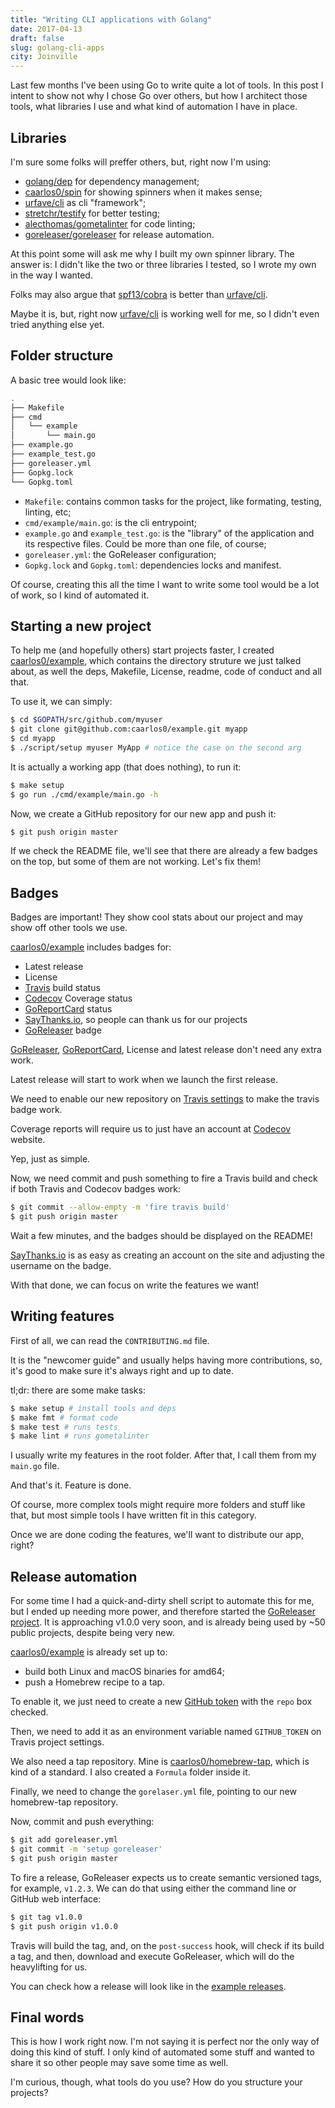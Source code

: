 ```yaml
---
title: "Writing CLI applications with Golang"
date: 2017-04-13
draft: false
slug: golang-cli-apps
city: Joinville
---
```


Last few months I've been using Go to write quite a lot of tools. In this post I intent to show not why I chose Go over others, but how I architect those tools, what libraries I use and what kind of automation I have in place.

## Libraries

I'm sure some folks will preffer others, but, right now I'm using:

- [golang/dep](https://github.com/golang/dep) for dependency management;
- [caarlos0/spin](https://github.com/caarlos0/spin) for showing spinners when it makes sense;
- [urfave/cli](https://github.com/urfave/cli) as cli "framework";
- [stretchr/testify](https://github.com/stretchr/testify) for better testing;
- [alecthomas/gometalinter](https://github.com/alecthomas/gometalinter) for code linting;
- [goreleaser/goreleaser](https://github.com/goreleaser/goreleaser) for release automation.

At this point some will ask me why I built my own spinner library. The answer is: I didn't like the two or three libraries I tested, so I wrote my own in the way I wanted.

Folks may also argue that [spf13/cobra](https://github.com/spf13/cobra) is better than [urfave/cli](https://github.com/urfave/cli). 

Maybe it is, but, right now [urfave/cli](https://github.com/urfave/cli) is working well for me, so I didn't even tried anything else yet.

## Folder structure

A basic tree would look like:

```sh
.
├── Makefile
├── cmd
│   └── example
│       └── main.go
├── example.go
├── example_test.go
├── goreleaser.yml
├── Gopkg.lock
└── Gopkg.toml
```
- `Makefile`: contains common tasks for the project, like formating, testing, linting, etc;
- `cmd/example/main.go`: is the cli entrypoint;
- `example.go` and `example_test.go`: is the "library" of the application and its respective files. Could be more than one file, of course;
- `goreleaser.yml`: the GoReleaser configuration;
- `Gopkg.lock` and `Gopkg.toml`: dependencies locks and manifest.

Of course, creating this all the time I want to write some tool would be a lot of work, so I kind of automated it.

## Starting a new project

To help me (and hopefully others) start projects faster, I created [caarlos0/example](https://github.com/caarlos0/example), which contains the directory struture we just talked about, as well the deps, Makefile, License, readme, code of conduct and all that.

To use it, we can simply:

```sh
$ cd $GOPATH/src/github.com/myuser
$ git clone git@github.com:caarlos0/example.git myapp
$ cd myapp
$ ./script/setup myuser MyApp # notice the case on the second arg
```

It is actually a working app (that does nothing), to run it:

```sh
$ make setup
$ go run ./cmd/example/main.go -h
```

Now, we create a GitHub repository for our new app and push it:

```sh
$ git push origin master
```

If we check the README file, we'll see that there are already a few badges on the top, but some of them are not working. Let's fix them!

## Badges

Badges are important! They show cool stats about our project and may show off other tools we use.

[caarlos0/example](https://github.com/caarlos0/example) includes badges for:

- Latest release
- License
- [Travis](http://travis-ci.org/) build status
- [Codecov](https://codecov.io/) Coverage status
- [GoReportCard](https://goreportcard.com/) status
- [SayThanks.io](https://saythanks.io/), so people can thank us for our projects
- [GoReleaser](https://github.com/goreleaser/goreleaser) badge

[GoReleaser](https://github.com/goreleaser/goreleaser), [GoReportCard](https://goreportcard.com/), License and latest release don't need any extra work. 

Latest release will start to work when we launch the first release.

We need to enable our new repository on [Travis settings](https://travis-ci.org/profile/) to make the travis badge work.

Coverage reports will require us to just have an account at [Codecov](https://codecov.io/) website. 

Yep, just as simple.

Now, we need commit and push something to fire a Travis build and check if both Travis and Codecov badges work:

```sh
$ git commit --allow-empty -m 'fire travis build'
$ git push origin master
```

Wait a few minutes, and the badges should be displayed on the README!

[SayThanks.io](https://saythanks.io/) is as easy as creating an account on the site and adjusting the username on the badge.

With that done, we can focus on write the features we want!

## Writing features

First of all, we can read the `CONTRIBUTING.md` file.

It is the "newcomer guide" and usually helps having more contributions, so, it's good to make sure it's always right and up to date.

tl;dr: there are some make tasks:

```sh
$ make setup # install tools and deps
$ make fmt # format code
$ make test # runs tests
$ make lint # runs gometalinter
```

I usually write my features in the root folder. After that, I call them from my `main.go` file.

And that's it. Feature is done.

Of course, more complex tools might require more folders and stuff like that, but most simple tools I have written fit in this category.

Once we are done coding the features, we'll want to distribute our app, right?

## Release automation

For some time I had a quick-and-dirty shell script to automate this for me, but I ended up needing more power, and therefore started the
[GoReleaser project](https://github.com/goreleaser/goreleaser). It is approaching v1.0.0 very soon, and is already being used by ~50 public projects, despite being very new.

[caarlos0/example](https://github.com/caarlos0/example) is already set up to:

- build both Linux and macOS binaries for amd64;
- push a Homebrew recipe to a tap.

To enable it, we just need to create a new [GitHub token](https://github.com/settings/tokens/new) with the `repo` box checked.

Then, we need to add it as an environment variable named `GITHUB_TOKEN` on Travis project settings.

We also need a tap repository. Mine is [caarlos0/homebrew-tap](https://github.com/caarlos0/homebrew-tap), which is kind of a standard. I also created a `Formula` folder inside it.

Finally, we need to change the `gorelaser.yml` file, pointing to our new homebrew-tap repository.

Now, commit and push everything:

```sh
$ git add goreleaser.yml
$ git commit -m 'setup goreleaser'
$ git push origin master
```

To fire a release, GoReleaser expects us to create semantic versioned tags, for example, `v1.2.3`. We can do that using either the command line or GitHub web interface:

```sh
$ git tag v1.0.0
$ git push origin v1.0.0
```

Travis will build the tag, and, on the `post-success` hook, will check if its build a tag, and then, download and execute GoReleaser, which will do the heavylifting for us.

You can check how a release will look like in the [example releases](https://github.com/caarlos0/example/releases).

## Final words

This is how I work right now. I'm not saying it is perfect nor the only way of doing this kind of stuff. I only kind of automated some stuff and wanted to share it so other people may save some time as well.

I'm curious, though, what tools do you use? How do you structure your projects?
